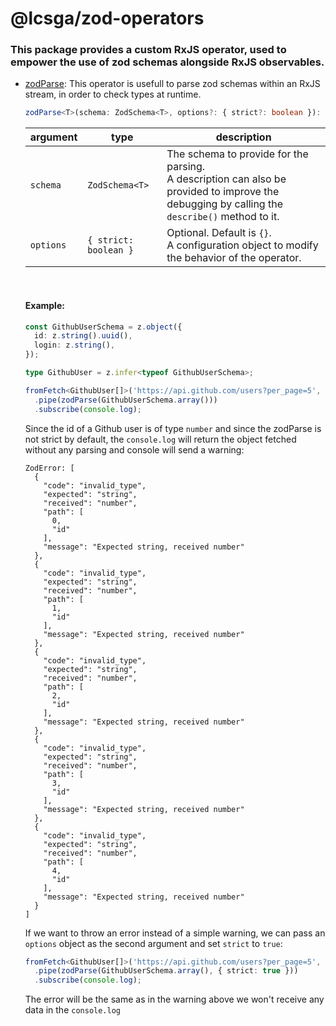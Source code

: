 # @lcsga/zod-operators

### This package provides a custom RxJS operator, used to empower the use of zod schemas alongside RxJS observables.

- [zodParse](./src/lib/zod-parse.ts): This operator is usefull to parse zod schemas within an RxJS stream, in order to check types at runtime.

  ```ts
  zodParse<T>(schema: ZodSchema<T>, options?: { strict?: boolean }): MonoTypeOperatorFunction<T>
  ```

  | argument  | type                  | description                                                                                                                                      |
  | --------- | --------------------- | ------------------------------------------------------------------------------------------------------------------------------------------------ |
  | `schema`  | `ZodSchema<T>`        | The schema to provide for the parsing.<br/>A description can also be provided to improve the debugging by calling the `describe()` method to it. |
  | `options` | `{ strict: boolean }` | Optional. Default is `{}`.<br/>A configuration object to modify the behavior of the operator.                                                    |

  <br/>

  #### Example:

  ```ts
  const GithubUserSchema = z.object({
    id: z.string().uuid(),
    login: z.string(),
  });

  type GithubUser = z.infer<typeof GithubUserSchema>;

  fromFetch<GithubUser[]>('https://api.github.com/users?per_page=5', { selector: (res) => res.json() })
    .pipe(zodParse(GithubUserSchema.array()))
    .subscribe(console.log);
  ```

  Since the id of a Github user is of type `number` and since the zodParse is not strict by default, the `console.log` will return the object fetched without any parsing and console will send a warning:

  ```
  ZodError: [
    {
      "code": "invalid_type",
      "expected": "string",
      "received": "number",
      "path": [
        0,
        "id"
      ],
      "message": "Expected string, received number"
    },
    {
      "code": "invalid_type",
      "expected": "string",
      "received": "number",
      "path": [
        1,
        "id"
      ],
      "message": "Expected string, received number"
    },
    {
      "code": "invalid_type",
      "expected": "string",
      "received": "number",
      "path": [
        2,
        "id"
      ],
      "message": "Expected string, received number"
    },
    {
      "code": "invalid_type",
      "expected": "string",
      "received": "number",
      "path": [
        3,
        "id"
      ],
      "message": "Expected string, received number"
    },
    {
      "code": "invalid_type",
      "expected": "string",
      "received": "number",
      "path": [
        4,
        "id"
      ],
      "message": "Expected string, received number"
    }
  ]
  ```

  If we want to throw an error instead of a simple warning, we can pass an `options` object as the second argument and set `strict` to `true`:

  ```ts
  fromFetch<GithubUser[]>('https://api.github.com/users?per_page=5', { selector: (res) => res.json() })
    .pipe(zodParse(GithubUserSchema.array(), { strict: true }))
    .subscribe(console.log);
  ```

  The error will be the same as in the warning above we won't receive any data in the `console.log`
